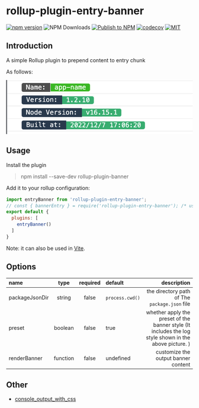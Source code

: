 # rollup-plugin-entry-banner


[![npm version](https://badge.fury.io/js/rollup-plugin-entry-banner.svg)](https://www.npmjs.com/package/rollup-plugin-entry-banner)
![NPM Downloads](https://badgen.net/npm/dt/rollup-plugin-entry-banner)
[![Publish to NPM](https://github.com/jackluson/rollup-plugin-entry-banner/actions/workflows/publish.yml/badge.svg)](https://github.com/jackluson/rollup-plugin-entry-banner/actions/workflows/publish.yml)
[![codecov](https://codecov.io/gh/jackluson/rollup-plugin-entry-banner/branch/main/graph/badge.svg)](https://codecov.io/gh/jackluson/rollup-plugin-entry-banner)
[![MIT](https://img.shields.io/github/license/jackluson/rollup-plugin-entry-banner?style=plastic)](https://github.com/jackluson/rollup-plugin-entry-banner/blob/main/LICENSE)
## Introduction
A simple Rollup plugin to prepend content to entry chunk

As follows:

![screenshots](screenshots/entry_log.png)
## Usage

Install the plugin
> npm install --save-dev rollup-plugin-banner


Add it to your rollup configuration:

```js
import entryBanner from 'rollup-plugin-entry-banner';
// const { bannerEntry } = require('rollup-plugin-entry-banner'); /* use commonjs */
export default {
  plugins: [
    entryBanner()
  ]
}
```
Note: it can also be used in  [Vite](https://github.com/vitejs/vite).
## Options


| name             |        type        | required | default                                             |                       description |
| :--------------- | :----------------: | :------: | :-------------------------------------------------- | ----------------------------------------------: |
| packageJsonDir   |      string     |  false   | `process.cwd()` |                    the directory path of The `package.json` file |
| preset    |       boolean       |  false   | true                                                  |         whether apply the preset of the banner style (It includes the log style shown in the above picture. ) |
| renderBanner    |       function       |  false   | undefined                                                  |        customize the output banner content |


## Other

- [console_output_with_css](https://developer.chrome.com/docs/devtools/console/api/#styling_console_output_with_css)
